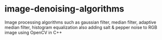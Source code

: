 # image-denoising-algorithms

Image processing algorithms such as gaussian filter, median filter, adaptive median filter, histogram equalization also adding salt & pepper noise to RGB image using OpenCV in C++
